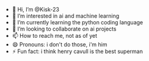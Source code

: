 - 👋 Hi, I’m @Kisk-23
- 👀 I’m interested in ai and machine learning
- 🌱 I’m currently learning the python coding language
- 💞️ I’m looking to collaborate on ai projects
- 📫 How to reach me, not as of yet
- 😄 Pronouns: i don't do those, i'm him
- ⚡ Fun fact: i think henry cavull is the best superman

<!---
Kisk-23/Kisk-23 is a ✨ special ✨ repository because its `README.md` (this file) appears on your GitHub profile.
You can click the Preview link to take a look at your changes.
--->
